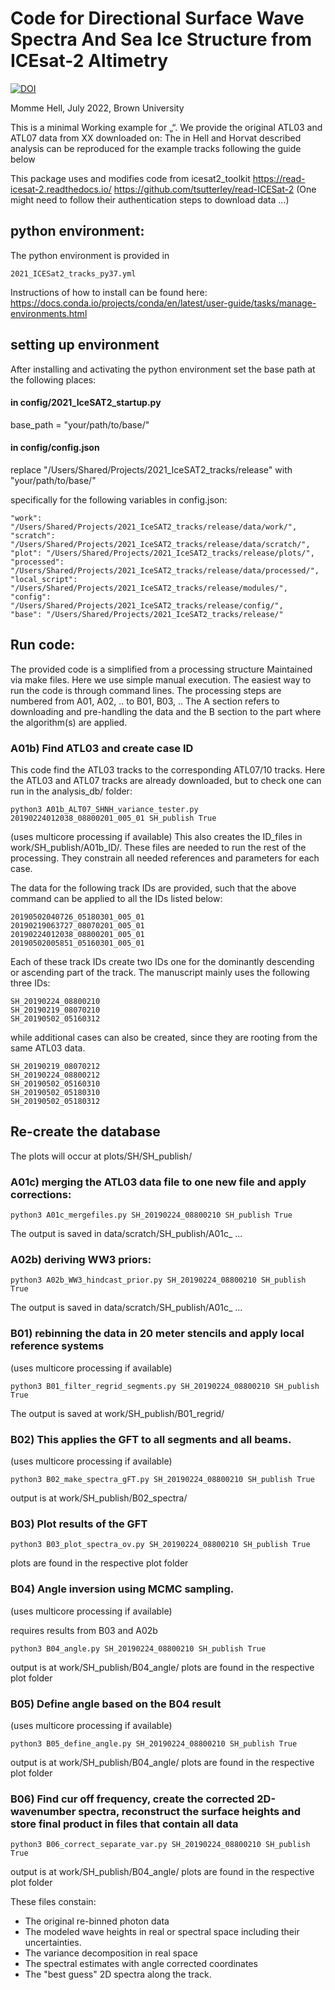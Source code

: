 # Code for Directional Surface Wave Spectra And Sea Ice Structure from ICEsat-2 Altimetry


[![DOI](https://zenodo.org/badge/518172687.svg)](https://zenodo.org/badge/latestdoi/518172687)


Momme Hell,
July 2022,
Brown University

This is a minimal Working example for „“. We provide the original ATL03 and ATL07 data from XX downloaded on:
The in Hell and Horvat described analysis can be reproduced for the example tracks following the guide below

This package uses and modifies code from icesat2_toolkit
https://read-icesat-2.readthedocs.io/
https://github.com/tsutterley/read-ICESat-2
(One might need to follow their authentication steps to download data ...)

## python environment:
The python environment is provided in
```
2021_ICESat2_tracks_py37.yml
```
Instructions of how to install can be found here:
https://docs.conda.io/projects/conda/en/latest/user-guide/tasks/manage-environments.html

## setting up environment

After installing and activating the python environment set the base path at the following places:
#### in config/2021_IceSAT2_startup.py
base_path = "your/path/to/base/"

#### in config/config.json
replace "/Users/Shared/Projects/2021_IceSAT2_tracks/release" with "your/path/to/base/"

specifically for the following variables in config.json:
```
"work": "/Users/Shared/Projects/2021_IceSAT2_tracks/release/data/work/",
"scratch": "/Users/Shared/Projects/2021_IceSAT2_tracks/release/data/scratch/",
"plot": "/Users/Shared/Projects/2021_IceSAT2_tracks/release/plots/",
"processed": "/Users/Shared/Projects/2021_IceSAT2_tracks/release/data/processed/",
"local_script": "/Users/Shared/Projects/2021_IceSAT2_tracks/release/modules/",
"config": "/Users/Shared/Projects/2021_IceSAT2_tracks/release/config/",
"base": "/Users/Shared/Projects/2021_IceSAT2_tracks/release/"
```

## Run code:
The provided code is a simplified from a processing structure Maintained via make files. Here we use simple manual execution.
The easiest way to run the code is through command lines. The processing steps are numbered from A01, A02, .. to B01, B03, .. The A section refers to downloading and pre-handling the data and the B section to the part where the algorithm(s) are applied.

### A01b) Find ATL03 and create case ID
This code find the ATL03 tracks to the corresponding ATL07/10 tracks. Here the ATL03 and ATL07 tracks are already downloaded, but to check one can run in the analysis_db/ folder:
```
python3 A01b_ALT07_SHNH_variance_tester.py 20190224012038_08800201_005_01 SH_publish True
```
(uses multicore processing if available)
This also creates the ID_files in work/SH_publish/A01b_ID/. These files are needed to run the rest of the processing. They constrain all needed references and parameters for each case.

The data for the following track IDs are provided, such that the above command can be applied to all the IDs listed below:

```
20190502040726_05180301_005_01
20190219063727_08070201_005_01
20190224012038_08800201_005_01
20190502005851_05160301_005_01
```

Each of these track IDs create two IDs one for the dominantly descending or ascending part of the track. The manuscript mainly uses the following three IDs:
```
SH_20190224_08800210
SH_20190219_08070210
SH_20190502_05160312
```

while additional cases can also be created, since they are rooting from the same ATL03 data.

```
SH_20190219_08070212
SH_20190224_08800212
SH_20190502_05160310
SH_20190502_05180310
SH_20190502_05180312
```

## Re-create the database
The plots will occur at plots/SH/SH_publish/

### A01c) merging the ATL03 data file to one new file and apply corrections:

```
python3 A01c_mergefiles.py SH_20190224_08800210 SH_publish True
```
The output is saved in data/scratch/SH_publish/A01c_ ...

### A02b) deriving WW3 priors:

```
python3 A02b_WW3_hindcast_prior.py SH_20190224_08800210 SH_publish True
```
The output is saved in data/scratch/SH_publish/A01c_ ...


### B01) rebinning the data in 20 meter stencils and apply local reference systems
(uses multicore processing if available)
```
python3 B01_filter_regrid_segments.py SH_20190224_08800210 SH_publish True
```
The output is saved at work/SH_publish/B01_regrid/



### B02) This applies the GFT to all segments and all beams.
(uses multicore processing if available)
```
python3 B02_make_spectra_gFT.py SH_20190224_08800210 SH_publish True
```
output is at work/SH_publish/B02_spectra/



### B03) Plot results of the GFT
```
python3 B03_plot_spectra_ov.py SH_20190224_08800210 SH_publish True
```
plots are found in the respective plot folder


### B04) Angle inversion using MCMC sampling.
(uses multicore processing if available)

requires results from B03 and A02b
```
python3 B04_angle.py SH_20190224_08800210 SH_publish True
```
output is at work/SH_publish/B04_angle/
plots are found in the respective plot folder


### B05) Define angle based on the B04 result
(uses multicore processing if available)
```
python3 B05_define_angle.py SH_20190224_08800210 SH_publish True
```
output is at work/SH_publish/B04_angle/
plots are found in the respective plot folder


### B06) Find cur off frequency, create the corrected 2D-wavenumber spectra, reconstruct the surface heights and store final product in files that contain all data
```
python3 B06_correct_separate_var.py SH_20190224_08800210 SH_publish True
```
output is at work/SH_publish/B04_angle/
plots are found in the respective plot folder

These files constain:
- The original re-binned photon data
- The modeled wave heights in real or spectral space including their uncertainties.
- The variance decomposition in real space
- The spectral estimates with angle corrected coordinates
- The "best guess" 2D spectra along the track.
